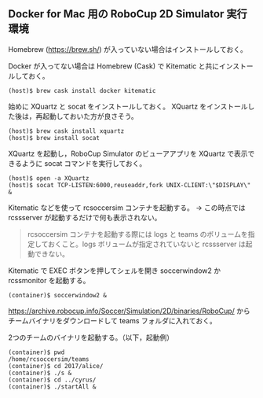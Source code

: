 ## Docker for Mac 用の RoboCup 2D Simulator 実行環境

Homebrew (https://brew.sh/) が入っていない場合はインストールしておく。

Docker が入ってない場合は Homebrew (Cask) で Kitematic と共にインストールしておく。
~~~console
(host)$ brew cask install docker kitematic
~~~

始めに XQuartz と socat をインストールしておく。
XQuartz をインストールした後は，再起動しておいた方が良さそう。
~~~console
(host)$ brew cask install xquartz
(host)$ brew install socat
~~~

XQuartz を起動し，RoboCup Simulator のビューアアプリを XQuartz で表示できるように socat コマンドを実行しておく。
~~~console
(host)$ open -a XQuartz
(host)$ socat TCP-LISTEN:6000,reuseaddr,fork UNIX-CLIENT:\"$DISPLAY\" &
~~~

Kitematic などを使って rcsoccersim コンテナを起動する。
→ この時点では rcssserver が起動するだけで何も表示されない。

> rcsoccersim コンテナを起動する際には logs と teams のボリュームを指定しておくこと。logs ボリュームが指定されていないと rcssserver は起動できない。

Kitematic で EXEC ボタンを押してシェルを開き soccerwindow2 か rcssmonitor を起動する。
~~~console
(container)$ soccerwindow2 &
~~~

https://archive.robocup.info/Soccer/Simulation/2D/binaries/RoboCup/ からチームバイナリをダウンロードして teams フォルダに入れておく。

2つのチームのバイナリを起動する。（以下，起動例）
~~~console
(container)$ pwd
/home/rcsoccersim/teams
(container)$ cd 2017/alice/
(container)$ ./s &
(container)$ cd ../cyrus/
(container)$ ./startAll &
~~~
